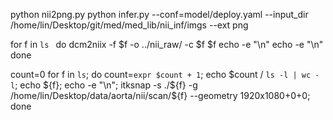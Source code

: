 python nii2png.py
python infer.py --conf=model/deploy.yaml --input_dir /home/lin/Desktop/git/med/med_lib/nii_inf/imgs --ext png


for f in `ls `
do
dcm2niix -f $f -o ../nii_raw/ -c $f $f
echo -e "\n"
echo -e "\n"
done



count=0
for f in `ls`;
do count=`expr $count + 1`;
echo $count / `ls -l | wc -l`;
echo ${f};
echo -e "\n";
itksnap -s ./${f} -g /home/lin/Desktop/data/aorta/nii/scan/${f} --geometry 1920x1080+0+0;
done
